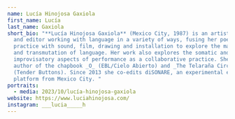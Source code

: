 ```yaml
---
name: Lucía Hinojosa Gaxiola
first_name: Lucía
last_name: Gaxiola
short_bio: "**Lucía Hinojosa Gaxiola** (Mexico City, 1987) is an artist, writer
  and editor working with language in a variety of ways, fusing her poetic
  practice with sound, film, drawing and installation to explore the materiality
  and transmutation of language. Her work also explores the somatic and
  improvisatory aspects of performance as a collaborative practice. She is the
  author of the chapbook _O_ (EBL/Cielo Abierto) and _The Telaraña Circuit_
  (Tender Buttons). Since 2013 she co-edits diSONARE, an experimental editorial
  platform from Mexico City. "
portraits:
  - media: 2023/10/lucía-hinojosa-gaxiola
website: https://www.luciahinojosa.com/
instagram: ___lucia_____h
---
```

